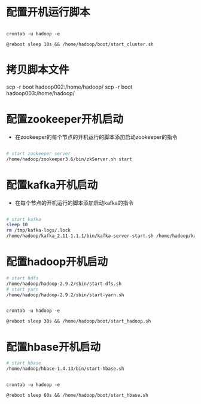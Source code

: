 
# 配置开机运行脚本

```shell

crontab -u hadoop -e

@reboot sleep 10s && /home/hadoop/boot/start_cluster.sh

```

# 拷贝脚本文件

scp -r boot hadoop002:/home/hadoop/
scp -r boot hadoop003:/home/hadoop/



# 配置zookeeper开机启动

* 在zookeeper的每个节点的开机运行的脚本添加启动zookeeper的指令

```sh

# start zookeeper server
/home/hadoop/zookeeper3.6/bin/zkServer.sh start

```

# 配置kafka开机启动

* 在每个节点的开机运行的脚本添加启动kafka的指令

```sh

# start kafka
sleep 10
rm /tmp/kafka-logs/.lock
/home/hadoop/kafka_2.11-1.1.1/bin/kafka-server-start.sh /home/hadoop/kafka_2.11-1.1.1/config/server.properties &

```











# 配置hadoop开机启动

```sh
# start hdfs
/home/hadoop/hadoop-2.9.2/sbin/start-dfs.sh
# start yarn
/home/hadoop/hadoop-2.9.2/sbin/start-yarn.sh

```

```shell

crontab -u hadoop -e

@reboot sleep 30s && /home/hadoop/boot/start_hadoop.sh

```



# 配置hbase开机启动

```sh
# start hbase
/home/hadoop/hbase-1.4.13/bin/start-hbase.sh

```

```shell

crontab -u hadoop -e

@reboot sleep 60s && /home/hadoop/boot/start_hbase.sh

```



